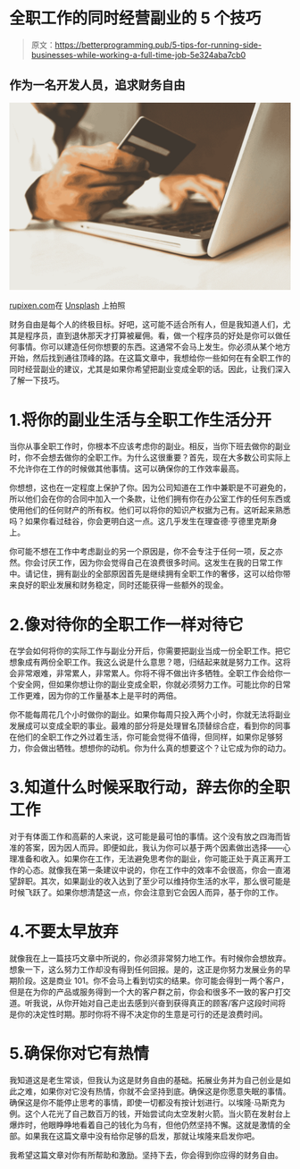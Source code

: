 # 全职工作的同时经营副业的 5 个技巧

> 原文：<https://betterprogramming.pub/5-tips-for-running-side-businesses-while-working-a-full-time-job-5e324aba7cb0>

## 作为一名开发人员，追求财务自由

![](img/249fdc0fddebd371223fd54eff7158ca.png)

[rupixen.com](https://unsplash.com/@rupixen?utm_source=medium&utm_medium=referral)在 [Unsplash](https://unsplash.com?utm_source=medium&utm_medium=referral) 上拍照

财务自由是每个人的终极目标。好吧，这可能不适合所有人，但是我知道人们，尤其是程序员，直到退休那天才打算被雇佣。看，做一个程序员的好处是你可以做任何事情。你可以建造任何你想要的东西。这通常不会马上发生。你必须从某个地方开始，然后找到通往顶峰的路。在这篇文章中，我想给你一些如何在有全职工作的同时经营副业的建议，尤其是如果你希望把副业变成全职的话。因此，让我们深入了解一下技巧。

# 1.将你的副业生活与全职工作生活分开

当你从事全职工作时，你根本不应该考虑你的副业。相反，当你下班去做你的副业时，你不会想去做你的全职工作。为什么这很重要？首先，现在大多数公司实际上不允许你在工作的时候做其他事情。这可以确保你的工作效率最高。

你想想，这也在一定程度上保护了你。因为公司知道在工作中兼职是不可避免的，所以他们会在你的合同中加入一个条款，让他们拥有你在办公室工作的任何东西或使用他们的任何财产的所有权。他们可以将你的知识产权据为己有。这听起来熟悉吗？如果你看过硅谷，你会更明白这一点。这几乎发生在理查德·亨德里克斯身上。

你可能不想在工作中考虑副业的另一个原因是，你不会专注于任何一项，反之亦然。你会讨厌工作，因为你会觉得自己在浪费很多时间。这发生在我的日常工作中。请记住，拥有副业的全部原因首先是继续拥有全职工作的奢侈，这可以给你带来良好的职业发展和财务稳定，同时还能获得一些额外的现金。

# 2.像对待你的全职工作一样对待它

在学会如何将你的实际工作与副业分开后，你需要把副业当成一份全职工作。把它想象成有两份全职工作。我这么说是什么意思？嗯，归结起来就是努力工作。这将会非常艰难，非常累人，非常累人。你将不得不做出许多牺牲。全职工作会给你一个安全网，但如果你想让你的副业变成全职，你就必须努力工作。可能比你的日常工作更难，因为你的工作量基本上是平时的两倍。

你不能每周花几个小时做你的副业。如果你每周只投入两个小时，你就无法将副业发展成可以变成全职的事业。最难的部分将是处理冒名顶替综合症，看到你的同事在他们的全职工作之外过着生活，你可能会觉得不值得，但同样，如果你足够努力，你会做出牺牲。想想你的动机。你为什么真的想要这个？让它成为你的动力。

# 3.知道什么时候采取行动，辞去你的全职工作

对于有体面工作和高薪的人来说，这可能是最可怕的事情。这个没有放之四海而皆准的答案，因为因人而异。即便如此，我认为你可以基于两个因素做出选择——心理准备和收入。如果你在工作，无法避免思考你的副业，你可能正处于真正离开工作的心态。就像我在第一条建议中说的，你在工作中的效率不会很高，你会一直渴望辞职。其次，如果副业的收入达到了至少可以维持你生活的水平，那么很可能是时候飞跃了。如果你想清楚这一点，你会注意到它会因人而异，基于你的工作。

# 4.不要太早放弃

就像我在上一篇技巧文章中所说的，你必须非常努力地工作。有时候你会想放弃。想象一下，这么努力工作却没有得到任何回报。是的，这正是你努力发展业务的早期阶段。这是商业 101。你不会马上看到切实的结果。你可能会得到一两个客户，但是在为你的产品或服务得到一个大的客户群之前，你会和很多不一致的客户打交道。听我说，从你开始对自己走出去感到兴奋到获得真正的顾客/客户这段时间将是你的决定性时期。那时你将不得不决定你的生意是可行的还是浪费时间。

# 5.确保你对它有热情

我知道这是老生常谈，但我认为这是财务自由的基础。拓展业务并为自己创业是如此之难，如果你对它没有热情，你就不会坚持到底。确保这是你愿意失眠的事情。确保这是你不能停止思考的事情，即使一切都没有按计划进行。以埃隆·马斯克为例。这个人花光了自己数百万的钱，开始尝试向太空发射火箭。当火箭在发射台上爆炸时，他眼睁睁地看着自己的钱化为乌有，但他仍然坚持不懈。这就是激情的全部。如果我在这篇文章中没有给你足够的启发，那就让埃隆来启发你吧。

我希望这篇文章对你有所帮助和激励。坚持下去，你会得到你应得的财务自由。
